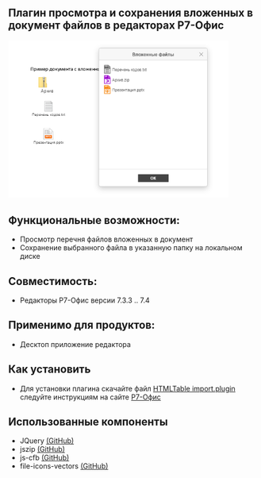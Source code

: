 ## Плагин просмотра и сохранения вложенных в документ файлов в редакторах Р7-Офис
<img src="https://github.com/VNexsus/EmbeddedFiles-plugin/blob/main/Preview.png" width="444px" alt="Preview">

## Функциональные возможности:
*	Просмотр перечня файлов вложенных в документ
*	Сохранение выбранного файла в указанную папку на локальном диске

## Совместимость:
*	Редакторы Р7-Офис версии 7.3.3 .. 7.4

## Применимо для продуктов:
*	Десктоп приложение редактора

## Как установить
*	Для установки плагина скачайте файл <a href="https://github.com/VNexsus/EmbeddedFiles-plugin/blob/main/EmbeddedFiles.plugin">HTMLTable import.plugin</a> следуйте инструкциям на сайте <a href="https://support.r7-office.ru/desktop_editors/api_desktop_editors/api_desktop_editors_general/adding-plugins/">Р7-Офиc</a>

## Использованные компоненты
* JQuery <a href="https://github.com/jquery/jquery">(GitHub)</a>
* jszip <a href="https://github.com/Stuk/jszip">(GitHub)</a>
* js-cfb <a href="https://github.com/SheetJS/js-cfb">(GitHub)</a>
* file-icons-vectors <a href="https://github.com/dmhendricks/file-icon-vectors">(GitHub)</a>
